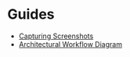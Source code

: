 # Guides

- [Capturing Screenshots](./guides/capturing-screenshots)
- [Architectural Workflow Diagram](./guides/workflow)